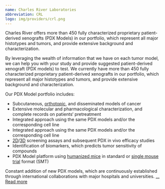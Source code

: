 ```yaml
---
name: Charles River Laboratories
abbreviation: CRL
logo: img/providers/crl.png
---
```


Charles River offers more than 450 fully characterized proprietary patient-derived xenografts (PDX Models) in our portfolio, which represent all major histotypes and tumors, and provide extensive background and characterization.

By leveraging the wealth of information that we have on each tumor model, we can help you with your study and provide suggested patient-derived xenograft (PDX models) to test. We currently have more than 450 fully characterized proprietary patient-derived xenografts in our portfolio, which represent all major histotypes and tumors, and provide extensive background and characterization.

Our PDX Model portfolio includes:

- Subcutaneous,  [orthotopic](https://www.criver.com/products-services/discovery-services/vivo-pharmacology/oncology-pharmacology-models/orthotopic-models), and disseminated models of cancer
-  Extensive molecular and pharmacological characterization, and complete records on patients‘ pretreatment
-  Integrated approach using the same PDX models and/or the corresponding cell line
-  Integrated approach using the same PDX models and/or the corresponding cell line
-  [2D](https://www.criver.com/products-services/discovery-services/vitro-biology/vitro-oncology-assays/2d-assays)/[3D](https://www.criver.com/products-services/discovery-services/in-vitro-assays/oncology/3d-assays) screening assays and subsequent PDX in vivo efficacy studies
-  Identification of biomarkers, which predicts tumor sensitivity of compounds
-  PDX Model platform using [humanized mice](https://www.criver.com/products-services/discovery-services/vivo-pharmacology/oncology-pharmacology-models/humanized-mice-tumor-studies) in standard or  [single mouse trial](https://www.criver.com/products-services/discovery-services/vivo-pharmacology/oncology-pharmacology-models/single-mouse-trials) format (SMT)

Constant addition of new PDX models, which are continuously established through international collaborations with major hospitals and universities. [... Read more](https://www.criver.com/products-services/discovery-services/vivo-pharmacology/oncology-pharmacology-models/patient-derived-xenografts-pdx)
